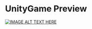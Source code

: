 # UnityGame Preview
[![IMAGE ALT TEXT HERE](https://i3.ytimg.com/vi/zo0qaCvNa-8/maxresdefault.jpg)](https://youtu.be/zo0qaCvNa-8)

